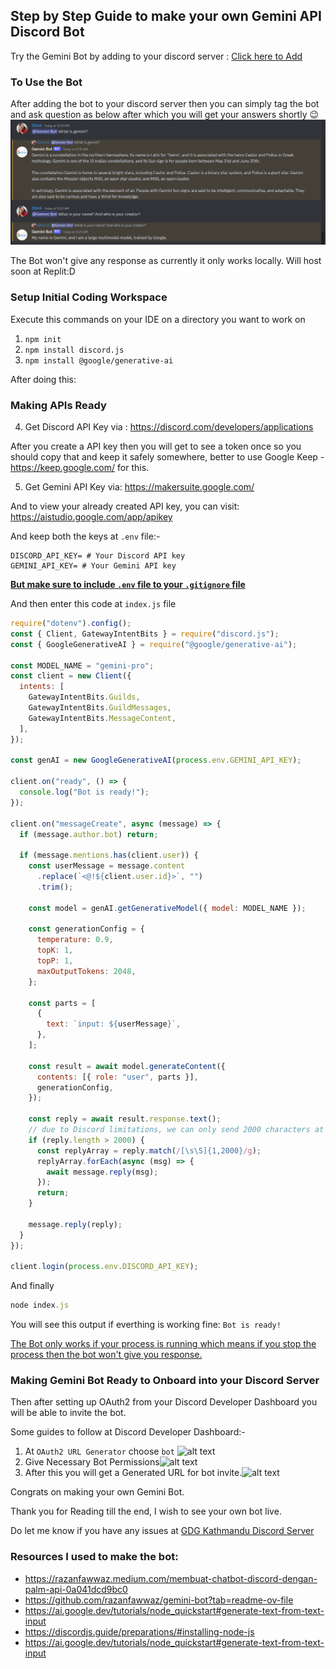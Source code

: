 ## Step by Step Guide to make your own Gemini API Discord Bot

Try the Gemini Bot by adding to your discord server : [Click here to Add](https://discord.com/oauth2/authorize?client_id=1214629041135419402&permissions=36507479040&scope=bot)

### To Use the Bot
After adding the bot to your discord server then you can simply tag the bot and ask question as below after which you will get your answers shortly 😉
![alt text](Images/image-3.png)

The Bot won't give any response as currently it only works locally. Will host soon at Replit:D

### Setup Initial Coding Workspace
Execute this commands on your IDE on a directory you want to work on
1. ```npm init```
2. ```npm install discord.js```
3. ```npm install @google/generative-ai```

After doing this:

### Making APIs Ready

4. Get Discord API Key via : https://discord.com/developers/applications

After you create a API key then you will get to see a token once so you should copy that and keep it safely somewhere, better to use Google Keep - https://keep.google.com/ for this.

5. Get Gemini API Key via: https://makersuite.google.com/

And to view your already created API key, you can visit: https://aistudio.google.com/app/apikey

And keep both the keys at `.env` file:-
```
DISCORD_API_KEY= # Your Discord API key
GEMINI_API_KEY= # Your Gemini API key 
```
**<u>But make sure to include `.env` file to your `.gitignore` file</u>**

And then enter this code at `index.js` file
```js
require("dotenv").config();
const { Client, GatewayIntentBits } = require("discord.js");
const { GoogleGenerativeAI } = require("@google/generative-ai");

const MODEL_NAME = "gemini-pro";
const client = new Client({
  intents: [
    GatewayIntentBits.Guilds,
    GatewayIntentBits.GuildMessages,
    GatewayIntentBits.MessageContent,
  ],
});

const genAI = new GoogleGenerativeAI(process.env.GEMINI_API_KEY);

client.on("ready", () => {
  console.log("Bot is ready!");
});

client.on("messageCreate", async (message) => {
  if (message.author.bot) return;

  if (message.mentions.has(client.user)) {
    const userMessage = message.content
      .replace(`<@!${client.user.id}>`, "")
      .trim();

    const model = genAI.getGenerativeModel({ model: MODEL_NAME });

    const generationConfig = {
      temperature: 0.9,
      topK: 1,
      topP: 1,
      maxOutputTokens: 2048,
    };

    const parts = [
      {
        text: `input: ${userMessage}`,
      },
    ];

    const result = await model.generateContent({
      contents: [{ role: "user", parts }],
      generationConfig,
    });

    const reply = await result.response.text();
    // due to Discord limitations, we can only send 2000 characters at a time, so we need to split the message
    if (reply.length > 2000) {
      const replyArray = reply.match(/[\s\S]{1,2000}/g);
      replyArray.forEach(async (msg) => {
        await message.reply(msg);
      });
      return;
    }

    message.reply(reply);
  }
});

client.login(process.env.DISCORD_API_KEY);
```

And finally
```js
node index.js
```
You will see this output if everthing is working fine:
```Bot is ready!```

<u>The Bot only works if your process is running which means if you stop the process then the bot won't give you response.</u>

### Making Gemini Bot Ready to Onboard into your Discord Server

Then after setting up OAuth2 from your Discord Developer Dashboard you will be able to invite the bot.

Some guides to follow at Discord Developer Dashboard:-
1. At `OAuth2 URL Generator` choose `bot`
![alt text](Images/image-1.png)
2. Give Necessary Bot Permissions![alt text](Images/image.png)
3. After this you will get a Generated URL for bot invite.![alt text](Images/image-2.png)

Congrats on making your own Gemini Bot.

Thank you for Reading till the end, I wish to see your own bot live. 

Do let me know if you have any issues at [GDG Kathmandu Discord Server](https://discord.gg/5Q48VRyJ6j)


### Resources I used to make the bot:
- https://razanfawwaz.medium.com/membuat-chatbot-discord-dengan-palm-api-0a041dcd9bc0
- https://github.com/razanfawwaz/gemini-bot?tab=readme-ov-file
- https://ai.google.dev/tutorials/node_quickstart#generate-text-from-text-input
- https://discordjs.guide/preparations/#installing-node-js
- https://ai.google.dev/tutorials/node_quickstart#generate-text-from-text-input